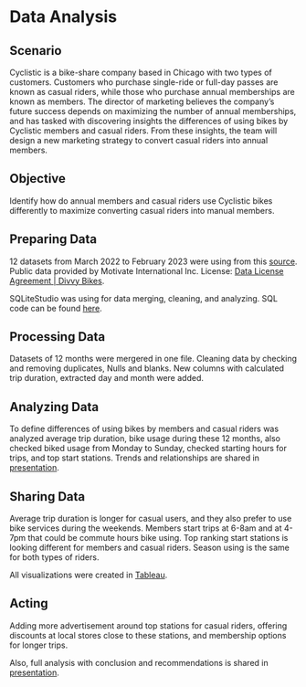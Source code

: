 # Data Analysis


## Scenario

Cyclistic is a bike-share company based in Chicago with two types of customers. Customers who purchase single-ride or full-day passes are known as casual riders, 
while those who purchase annual memberships are known as members. The director of marketing believes the company’s future success depends on maximizing the number
of annual memberships, and has tasked with discovering insights the differences of using bikes by Cyclistic members and casual riders. From these insights, the 
team will design a new marketing strategy to convert casual riders into annual members.

## Objective

Identify how do annual members and casual riders use Cyclistic bikes differently to maximize converting casual riders into manual members. 

## Preparing Data 
12 datasets from March 2022 to February 2023 were using from this [source](https://divvy-tripdata.s3.amazonaws.com/index.html).
Public data provided by Motivate International Inc.
License: [Data License Agreement | Divvy Bikes](https://ride.divvybikes.com/data-license-agreement).

SQLiteStudio was using for data merging, cleaning, and analyzing. 
SQL code can be found [here](https://github.com/LLBBAA/Data_Analysis/blob/main/SQL_Code.sql).

## Processing Data

Datasets of 12 months were mergered in one file. 
Cleaning data by checking and removing duplicates, Nulls and blanks.
New columns with calculated trip duration, extracted day and month were added.

## Analyzing Data
To define differences of using bikes by members and casual riders was analyzed average trip duration, bike usage during these 12 months, also checked biked usage from Monday to Sunday, checked starting hours for trips, and top start stations.
Trends and relationships are shared in [presentation](https://github.com/LLBBAA/Data_Analysis/blob/main/Bicycle%20sharing%20service.pdf).

## Sharing Data
Average trip duration is longer for casual users, and they also prefer to use bike services during the weekends. 
Members start trips at 6-8am and at 4-7pm that could be commute hours bike using.
Top ranking start stations is looking different for members and casual riders.
Season using is the same for both types of riders.

All visualizations were created in [Tableau](https://public.tableau.com/app/profile/liudmila3799).

## Acting
Adding more advertisement around top stations for casual riders, offering discounts at local stores close to these stations, and membership options for longer trips.

Also, full analysis with conclusion and recommendations is shared in [presentation](https://github.com/LLBBAA/Data_Analysis/blob/main/Bicycle%20sharing%20service.pdf).
